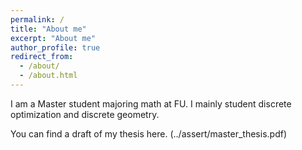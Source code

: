```yaml
---
permalink: /
title: "About me"
excerpt: "About me"
author_profile: true
redirect_from: 
  - /about/
  - /about.html
---
```


I am a Master student majoring math at FU. I mainly student discrete optimization and discrete geometry.

You can find a draft of my thesis here. (../assert/master_thesis.pdf)
